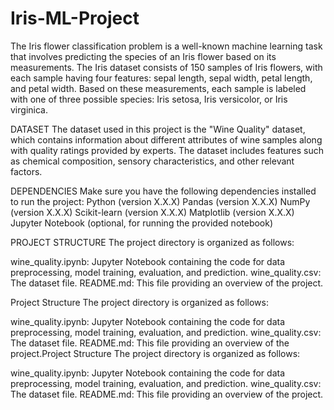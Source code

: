 # Iris-ML-Project
The Iris flower classification problem is a well-known machine learning task that involves predicting the species of an Iris flower based on its measurements.
The Iris dataset consists of 150 samples of Iris flowers, with each sample having four features: sepal length, sepal width, petal length, and petal width. Based on these measurements, each sample is labeled with one of three possible species: Iris setosa, Iris versicolor, or Iris virginica.

DATASET The dataset used in this project is the "Wine Quality" dataset, which contains information about different attributes of wine samples along with quality ratings provided by experts. The dataset includes features such as chemical composition, sensory characteristics, and other relevant factors.

DEPENDENCIES Make sure you have the following dependencies installed to run the project: Python (version X.X.X) Pandas (version X.X.X) NumPy (version X.X.X) Scikit-learn (version X.X.X) Matplotlib (version X.X.X) Jupyter Notebook (optional, for running the provided notebook)

PROJECT STRUCTURE The project directory is organized as follows:

wine_quality.ipynb: Jupyter Notebook containing the code for data preprocessing, model training, evaluation, and prediction. wine_quality.csv: The dataset file. README.md: This file providing an overview of the project.

Project Structure The project directory is organized as follows:

wine_quality.ipynb: Jupyter Notebook containing the code for data preprocessing, model training, evaluation, and prediction. wine_quality.csv: The dataset file. README.md: This file providing an overview of the project.Project Structure The project directory is organized as follows:

wine_quality.ipynb: Jupyter Notebook containing the code for data preprocessing, model training, evaluation, and prediction. wine_quality.csv: The dataset file. README.md: This file providing an overview of the project.
